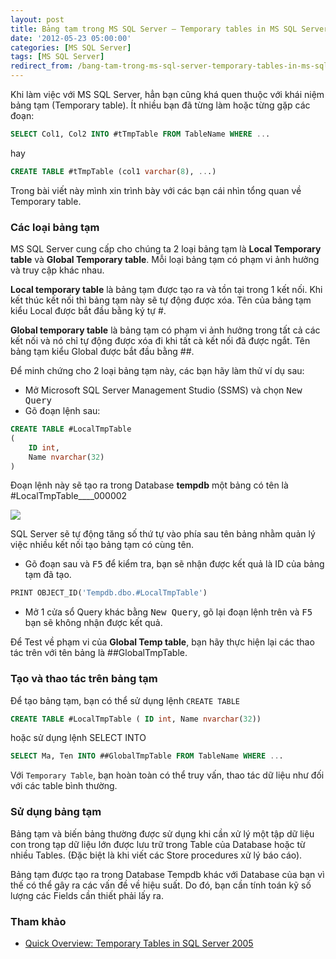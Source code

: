 ```yaml
---
layout: post
title: Bảng tạm trong MS SQL Server – Temporary tables in MS SQL Server
date: '2012-05-23 05:00:00'
categories: [MS SQL Server]
tags: [MS SQL Server]
redirect_from: /bang-tam-trong-ms-sql-server-temporary-tables-in-ms-sql-server/
---
```


Khi làm việc với MS SQL Server, hẳn bạn cũng khá quen thuộc với khái niệm bảng tạm (Temporary table). Ít nhiều bạn đã từng làm hoặc từng gặp các đoạn:

```sql
SELECT Col1, Col2 INTO #tTmpTable FROM TableName WHERE ...
```

hay

```sql
CREATE TABLE #tTmpTable (col1 varchar(8), ...)
```

Trong bài viết này mình xin trình bày với các bạn cái nhìn tổng quan về Temporary table.

### Các loại bảng tạm
MS SQL Server cung cấp cho chúng ta 2 loại bảng tạm là **Local Temporary table** và **Global Temporary table**. Mỗi loại bảng tạm có phạm vi ảnh hưởng và truy cập khác nhau.

**Local temporary table** là bảng tạm được tạo ra và tồn tại trong 1 kết nối. Khi kết thúc kết nối thì bảng tạm này sẽ tự động được xóa. Tên của bảng tạm kiểu Local được bắt đầu bằng ký tự #.

**Global temporary table** là bảng tạm có phạm vi ảnh hưởng trong tất cả các kết nối và nó chỉ tự động được xóa đi khi tất cà kết nối đã được ngắt. Tên bảng tạm kiểu Global được bắt đầu  bằng ##.

Để minh chứng cho 2 loại bảng tạm này, các bạn hãy làm thử ví dụ sau:

* Mở Microsoft SQL Server Management Studio (SSMS) và chọn <kbd>New Query</kbd>
* Gõ đoạn lệnh sau:

```sql
CREATE TABLE #LocalTmpTable
(
    ID int,
    Name nvarchar(32)
)
```

Đoạn lệnh này sẽ tạo ra trong Database **tempdb** một bảng có tên là #LocalTmpTable____000002

![](http://trinhvanchung.files.wordpress.com/2012/04/image.png)

SQL Server sẽ tự động tăng số thứ tự vào phía sau tên bảng nhằm quản lý việc nhiều kết nối tạo bảng tạm có cùng tên.

* Gõ đoạn sau và <kbd>F5</kbd> để kiểm tra, bạn sẽ nhận được kết quả là ID của bảng tạm đã tạo.
    
```sql
PRINT OBJECT_ID('Tempdb.dbo.#LocalTmpTable')
```


* Mở 1 cửa sổ Query khác bằng <kbd>New Query</kbd>, gõ lại đoạn lệnh trên và <kbd>F5</kbd> bạn sẽ không nhận được kết quả.

Để Test về phạm vi của **Global Temp table**, bạn hãy thực hiện lại các thao tác trên với tên bảng là ##GlobalTmpTable.

### Tạo và thao tác trên bảng tạm
Để tạo bảng tạm, bạn có thể sử dụng lệnh `CREATE TABLE`

```sql
CREATE TABLE #LocalTmpTable ( ID int, Name nvarchar(32))
```

hoặc sử dụng lệnh SELECT INTO

```sql
SELECT Ma, Ten INTO ##GlobalTmpTable FROM TableName WHERE ...
```

Với `Temporary Table`, bạn  hoàn toàn có thể truy vấn, thao tác dữ liệu như đối với các table bình thường.

### Sử dụng bảng tạm
Bảng tạm và biến bảng thường được sử dụng khi cần xử lý một tập dữ liệu con trong tạp dữ liệu lớn được lưu trữ trong Table của Database hoặc từ nhiều Tables. (Đặc biệt là khi viết các Store procedures xử lý báo cáo).

Bảng tạm được tạo ra trong Database Tempdb khác với Database của bạn vì thế có thể gây ra các vấn đề về hiệu suất. Do đó, bạn cần tính toán kỹ số lượng các Fields cần thiết phải lấy ra.

### Tham khảo
- [Quick Overview: Temporary Tables in SQL Server 2005](http://www.codeproject.com/Articles/42553/Quick-Overview-Temporary-Tables-in-SQL-Server-2005)